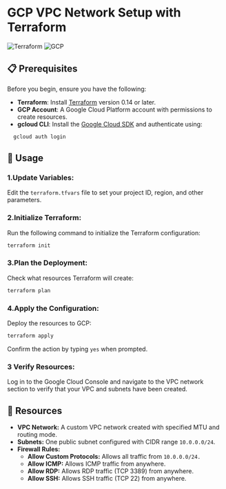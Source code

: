 # GCP VPC Network Setup with Terraform

![Terraform](https://img.shields.io/badge/Terraform-0.14%2B-brightgreen) ![GCP](https://img.shields.io/badge/GCP-Google%20Cloud-orange)

## 📋 Prerequisites

Before you begin, ensure you have the following:

- **Terraform**: Install [Terraform](https://www.terraform.io/downloads.html) version 0.14 or later.
- **GCP Account**: A Google Cloud Platform account with permissions to create resources.
- **gcloud CLI**: Install the [Google Cloud SDK](https://cloud.google.com/sdk/docs/install) and authenticate using:

```bash
  gcloud auth login
```

## 🚀 Usage
### 1.Update Variables:
Edit the `terraform.tfvars` file to set your project ID, region, and other parameters.

### 2.Initialize Terraform:
Run the following command to initialize the Terraform configuration:
```bash
terraform init
```
### 3.Plan the Deployment:
Check what resources Terraform will create:

```bash
terraform plan
```
### 4.Apply the Configuration:
Deploy the resources to GCP:

```bash
terraform apply
```
Confirm the action by typing `yes` when prompted.

### 3 Verify Resources:
Log in to the Google Cloud Console and navigate to the VPC network section to verify that your VPC and subnets have been created.

## 📄 Resources
* **VPC Network:** A custom VPC network created with specified MTU and routing mode.
* **Subnets:** One public subnet configured with CIDR range `10.0.0.0/24`.
* **Firewall Rules:**
    * **Allow Custom Protocols:** Allows all traffic from `10.0.0.0/24.`
    * **Allow ICMP:** Allows ICMP traffic from anywhere.
    * **Allow RDP:** Allows RDP traffic (TCP 3389) from anywhere.
    * **Allow SSH:** Allows SSH traffic (TCP 22) from anywhere.